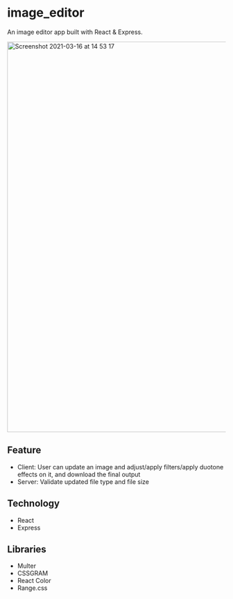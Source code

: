 # image_editor

An image editor app built with React & Express.

<img width="901" alt="Screenshot 2021-03-16 at 14 53 17" src="https://user-images.githubusercontent.com/62843726/111329996-78b7d880-8667-11eb-90fa-73f259179e4a.png">

## Feature
- Client: User can update an image and adjust/apply filters/apply duotone effects on it, and download the final output
- Server: Validate updated file type and file size

## Technology
- React
- Express

## Libraries
- Multer
- CSSGRAM
- React Color
- Range.css
